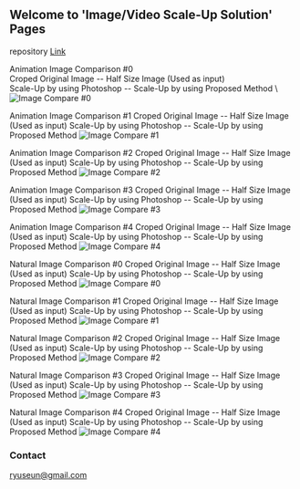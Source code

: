## Welcome to 'Image/Video Scale-Up Solution' Pages

repository
[Link](https://github.com/ryuseun/solution_scaleup)


Animation Image Comparison #0 \
Croped Original Image       -- Half Size Image (Used as input) \
Scale-Up by using Photoshop -- Scale-Up by using Proposed Method \ 
![Image Compare #0](./output_aa0.jpg)

Animation Image Comparison #1
Croped Original Image       -- Half Size Image (Used as input)
Scale-Up by using Photoshop -- Scale-Up by using Proposed Method
![Image Compare #1](./output_aa1.jpg)

Animation Image Comparison #2
Croped Original Image       -- Half Size Image (Used as input)
Scale-Up by using Photoshop -- Scale-Up by using Proposed Method
![Image Compare #2](./output_aa2.jpg)

Animation Image Comparison #3
Croped Original Image       -- Half Size Image (Used as input)
Scale-Up by using Photoshop -- Scale-Up by using Proposed Method
![Image Compare #3](./output_aa3.jpg)

Animation Image Comparison #4
Croped Original Image       -- Half Size Image (Used as input)
Scale-Up by using Photoshop -- Scale-Up by using Proposed Method
![Image Compare #4](./output_aa4.jpg)

Natural Image Comparison #0
Croped Original Image       -- Half Size Image (Used as input)
Scale-Up by using Photoshop -- Scale-Up by using Proposed Method
![Image Compare #0](./output_bb0.jpg)

Natural Image Comparison #1
Croped Original Image       -- Half Size Image (Used as input)
Scale-Up by using Photoshop -- Scale-Up by using Proposed Method
![Image Compare #1](./output_bb1.jpg)

Natural Image Comparison #2
Croped Original Image       -- Half Size Image (Used as input)
Scale-Up by using Photoshop -- Scale-Up by using Proposed Method
![Image Compare #2](./output_bb2.jpg)

Natural Image Comparison #3
Croped Original Image       -- Half Size Image (Used as input)
Scale-Up by using Photoshop -- Scale-Up by using Proposed Method
![Image Compare #3](./output_bb3.jpg)

Natural Image Comparison #4
Croped Original Image       -- Half Size Image (Used as input)
Scale-Up by using Photoshop -- Scale-Up by using Proposed Method
![Image Compare #4](./output_bb4.jpg)


### Contact
ryuseun@gmail.com
